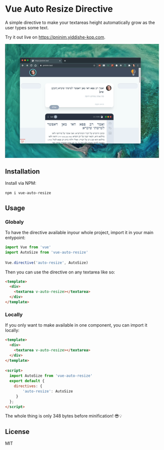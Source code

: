 # Vue Auto Resize Directive
A simple directive to make your textareas height automatically grow as the user types some text.

Try it out live on https://pninim.yiddishe-kop.com.

![demo](./demo.gif)

## Installation
Install via NPM:

`npm i vue-auto-resize`

## Usage

### Globaly

To have the directive available inyour whole project, import it in your main entypoint:

```js
import Vue from 'vue'
import AutoSize from 'vue-auto-resize'

Vue.directive('auto-resize', AutoSize)
```

Then you can use the directive on any textarea like so:
```html
<template>
  <div>
    <textarea v-auto-resize></textarea>
  </div>
</template>
```

### Locally

If you only want to make available in one component, you can import it locally:

```html
<template>
  <div>
    <textarea v-auto-resize></textarea>
  </div>
</template>

<script>
  import AutoSize from 'vue-auto-resize'
  export default {
    directives: {
        'auto-resize': AutoSize
     }
  };
</script>
```

The whole thing is only 348 bytes before minification! 😎💡

## License
MIT
